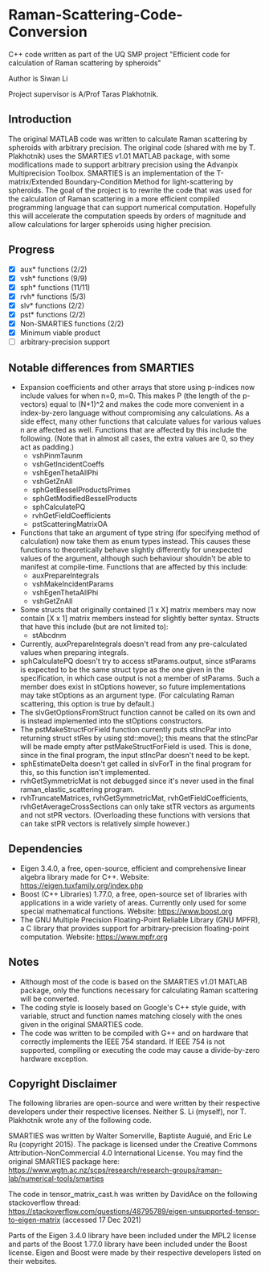 # Raman-Scattering-Code-Conversion
C++ code written as part of the UQ SMP project "Efficient code for calculation of Raman scattering by spheroids"

Author is Siwan Li

Project supervisor is A/Prof Taras Plakhotnik.

## Introduction

The original MATLAB code was written to calculate Raman scattering by spheroids with arbitrary precision. The original code (shared with me by T. Plakhotnik) uses the SMARTIES v1.01 MATLAB package, with some modifications made to support arbitrary precision using the Advanpix Multiprecision Toolbox. SMARTIES is an implementation of the T-matrix/Extended Boundary-Condition Method for light-scattering by spheroids. The goal of the project is to rewrite the code that was used for the calculation of Raman scattering in a more efficient compiled programming language that can support numerical computation. Hopefully this will accelerate the computation speeds by orders of magnitude and allow calculations for larger spheroids using higher precision.

## Progress

  - [x] aux* functions (2/2)
  - [x] vsh* functions (9/9)
  - [x] sph* functions (11/11)
  - [x] rvh* functions (5/3)
  - [x] slv* functions (2/2)
  - [x] pst* functions (2/2)
  - [x] Non-SMARTIES functions (2/2)
  - [x] Minimum viable product
  - [ ] arbitrary-precision support

## Notable differences from SMARTIES

- Expansion coefficients and other arrays that store using p-indices now include values for when n=0, m=0. This makes P (the length of the p-vectors) equal to (N+1)^2 and makes the code more convenient in a index-by-zero language without compromising any calculations. As a side effect, many other functions that calculate values for various values n are affected as well. Functions that are affected by this include the following. (Note that in almost all cases, the extra values are 0, so they act as padding.)
  - vshPinmTaunm
  - vshGetIncidentCoeffs
  - vshEgenThetaAllPhi
  - vshGetZnAll
  - sphGetBesselProductsPrimes
  - sphGetModifiedBesselProducts
  - sphCalculatePQ
  - rvhGetFieldCoefficients
  - pstScatteringMatrixOA
- Functions that take an argument of type string (for specifying method of calculation) now take them as enum types instead. This causes these functions to theoretically behave slightly differently for unexpected values of the argument, although such behaviour shouldn't be able to manifest at compile-time. Functions that are affected by this include:
  - auxPrepareIntegrals
  - vshMakeIncidentParams
  - vshEgenThetaAllPhi
  - vshGetZnAll
- Some structs that originally contained [1 x X] matrix members may now contain [X x 1] matrix members instead for slightly better syntax. Structs that have this include (but are not limited to):
  - stAbcdnm
- Currently, auxPrepareIntegrals doesn't read from any pre-calculated values when preparing integrals.
- sphCalculatePQ doesn't try to access stParams.output, since stParams is expected to be the same struct type as the one given in the specification, in which case output is not a member of stParams. Such a member does exist in stOptions however, so future implementations may take stOptions as an argument type. (For calculating Raman scattering, this option is true by default.)
- The slvGetOptionsFromStruct function cannot be called on its own and is instead implemented into the stOptions constructors.
- The pstMakeStructForField function currently puts stIncPar into returning struct stRes by using std::move(); this means that the stIncPar will be made empty after pstMakeStructForField is used. This is done, since in the final program, the input stIncPar doesn't need to be kept.
- sphEstimateDelta doesn't get called in slvForT in the final program for this, so this function isn't implemented.
- rvhGetSymmetricMat is not debugged since it's never used in the final raman_elastic_scattering program.
- rvhTruncateMatrices, rvhGetSymmetricMat, rvhGetFieldCoefficients, rvhGetAverageCrossSections can only take stTR vectors as arguments and not stPR vectors. (Overloading these functions with versions that can take stPR vectors is relatively simple however.)

## Dependencies

- Eigen 3.4.0, a free, open-source, efficient and comprehensive linear algebra library made for C++. Website: https://eigen.tuxfamily.org/index.php
- Boost (C++ Libraries) 1.77.0, a free, open-source set of libraries with applications in a wide variety of areas. Currently only used for some special mathematical functions. Website: https://www.boost.org
- The GNU Multiple Precision Floating-Point Reliable Library (GNU MPFR), a C library that provides support for arbitrary-precision floating-point computation. Website: https://www.mpfr.org

## Notes

- Although most of the code is based on the SMARTIES v1.01 MATLAB package, only the functions necessary for calculating Raman scattering will be converted.
- The coding style is loosely based on Google's C++ style guide, with variable, struct and function names matching closely with the ones given in the original SMARTIES code.
- The code was written to be compiled with G++ and on hardware that correctly implements the IEEE 754 standard. If IEEE 754 is not supported, compiling or executing the code may cause a divide-by-zero hardware exception.

## Copyright Disclaimer

The following libraries are open-source and were written by their respective developers under their respective licenses. Neither S. Li (myself), nor T. Plakhotnik wrote any of the following code.

SMARTIES was written by Walter Somerville, Baptiste Auguié, and Eric Le Ru (copyright 2015). The package is licensed under the Creative Commons Attribution-NonCommercial 4.0 International License. You may find the original SMARTIES package here:
https://www.wgtn.ac.nz/scps/research/research-groups/raman-lab/numerical-tools/smarties

The code in tensor_matrix_cast.h was written by DavidAce on the following stackoverflow thread: https://stackoverflow.com/questions/48795789/eigen-unsupported-tensor-to-eigen-matrix (accessed 17 Dec 2021)

Parts of the Eigen 3.4.0 library have been included under the MPL2 license and parts of the Boost 1.77.0 library have been included under the Boost license. Eigen and Boost were made by their respective developers listed on their websites.

